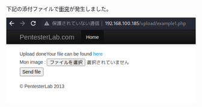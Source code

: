 下記の添付ファイルで[衝突](https://joplinapp.org/conflict/)が発生しました。

![2d2f8cb8a082a162d86a3d930c8191c0.png](../_resources/2d2f8cb8a082a162d86a3d930c8191c0.png)